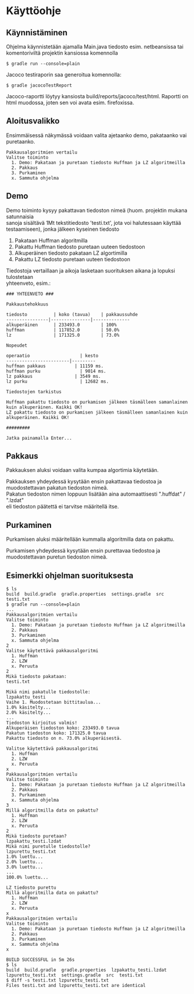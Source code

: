 # Käyttöohje


## Käynnistäminen

Ohjelma käynnistetään ajamalla Main.java tiedosto esim. netbeansissa tai  
komentoriviltä projektin kansiossa komennolla

```console
$ gradle run --console=plain
```

Jacoco testiraporin saa generoitua komennolla:

```console
$ gradle jacocoTestReport
```

Jacoco-raportti löytyy kansiosta build/reports/jacoco/test/html. Raportti on  
html muodossa, joten sen voi avata esim. firefoxissa.

## Aloitusvalikko

Ensimmäisessä näkymässä voidaan valita ajetaanko demo, pakataanko vai puretaanko.  

```console
Pakkausalgoritmien vertailu
Valitse toiminto
  1. Demo: Pakataan ja puretaan tiedosto Huffman ja LZ algoritmeilla
  2. Pakkaus
  3. Purkaminen
  x. Sammuta ohjelma
```

## Demo

Demo toiminto kysyy pakattavan tiedoston nimeä (huom. projektin mukana satunnaisia  
sanoja sisältävä 1Mt tekstitiedosto 'testi.txt', jota voi halutessaan käyttää  
testaamiseen), jonka jälkeen kyseinen tiedosto  

1. Pakataan Huffman algoritmilla
2. Pakattu Huffman tiedosto puretaan uuteen tiedostoon
3. Alkuperäinen tiedosto pakataan LZ algortimilla
4. Pakattu LZ tiedosto puretaan uuteen tiedostoon

Tiedostoja vertaillaan ja aikoja lasketaan suorituksen aikana ja lopuksi tulostetaan  
yhteenveto, esim.:  

```console
### YHTEENVETO ###

Pakkaustehokkuus

tiedosto	      | koko (tavua)	| pakkaussuhde
----------------|---------------|--------------
alkuperäinen	  | 233493.0	    | 100%
huffman     	  | 117852.0	    | 50.0%
lz          	  | 171325.0	    | 73.0%

Nopeudet

operaatio		            | kesto
------------------------|---------
huffman pakkaus		      | 11159 ms.
huffman purku		        | 9014 ms.
lz pakkaus		          | 3549 ms.
lz purku		            | 12682 ms.

Tiedostojen tarkistus

Huffman pakattu tiedosto on purkamisen jälkeen täsmälleen samanlainen kuin alkuperäinen. Kaikki OK!
LZ pakattu tiedosto on purkamisen jälkeen täsmälleen samanlainen kuin alkuperäinen. Kaikki OK!

#########

Jatka painamalla Enter...
```

## Pakkaus

Pakkauksen aluksi voidaan valita kumpaa algortimia käytetään.  

Pakkauksen yhdeydessä kysytään ensin pakattavaa tiedostoa ja muodostettavan pakatun tiedoston nimeä.  
Pakatun tiedoston nimen loppuun lisätään aina automaattisesti ".huffdat" / ".lzdat"  
eli tiedoston päätettä ei tarvitse määritellä itse.  


## Purkaminen

Purkamisen aluksi määritellään kummalla algoritmilla data on pakattu.  

Purkamisen yhdeydessä kysytään ensin purettavaa tiedostoa ja muodostettavan puretun tiedoston nimeä.  

## Esimerkki ohjelman suorituksesta

```console
$ ls
build  build.gradle  gradle.properties  settings.gradle  src  testi.txt
$ gradle run --console=plain
...
Pakkausalgoritmien vertailu
Valitse toiminto
  1. Demo: Pakataan ja puretaan tiedosto Huffman ja LZ algoritmeilla
  2. Pakkaus
  3. Purkaminen
  x. Sammuta ohjelma
2
Valitse käytettävä pakkausalgoritmi
  1. Huffman
  2. LZW
  x. Peruuta
2
Mikä tiedosto pakataan:
testi.txt

Mikä nimi pakatulle tiedostolle:
lzpakattu_testi
Vaihe 1. Muodostetaan bittitaulua...
1.0% käsitelty...
2.0% käsitelty...
...
Tiedoston kirjoitus valmis!
Alkuperäisen tiedoston koko: 233493.0 tavua
Pakatun tiedoston koko: 171325.0 tavua
Pakattu tiedosto on n. 73.0% alkuperäisestä.

Valitse käytettävä pakkausalgoritmi
  1. Huffman
  2. LZW
  x. Peruuta
x
Pakkausalgoritmien vertailu
Valitse toiminto
  1. Demo: Pakataan ja puretaan tiedosto Huffman ja LZ algoritmeilla
  2. Pakkaus
  3. Purkaminen
  x. Sammuta ohjelma
3
Millä algoritmilla data on pakattu?
  1. Huffman
  2. LZW
  x. Peruuta
2
Mikä tiedosto puretaan?
lzpakattu_testi.lzdat
Mikä nimi puretulle tiedostolle?
lzpurettu_testi.txt
1.0% luettu...
2.0% luettu...
3.0% luettu...
...
100.0% luettu...

LZ tiedosto purettu
Millä algoritmilla data on pakattu?
  1. Huffman
  2. LZW
  x. Peruuta  
x
Pakkausalgoritmien vertailu
Valitse toiminto
  1. Demo: Pakataan ja puretaan tiedosto Huffman ja LZ algoritmeilla
  2. Pakkaus
  3. Purkaminen
  x. Sammuta ohjelma
x

BUILD SUCCESSFUL in 5m 26s  
$ ls
build  build.gradle  gradle.properties  lzpakattu_testi.lzdat  lzpurettu_testi.txt  settings.gradle  src  testi.txt
$ diff -s testi.txt lzpurettu_testi.txt
Files testi.txt and lzpurettu_testi.txt are identical
```
